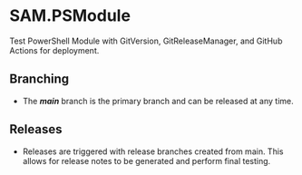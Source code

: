 # SAM.PSModule

Test PowerShell Module with GitVersion, GitReleaseManager, and GitHub Actions for deployment.

## Branching

- The ***main*** branch is the primary branch and can be released at any time.

## Releases
- Releases are triggered with release branches created from main. This allows for release notes to be generated and perform final testing.

